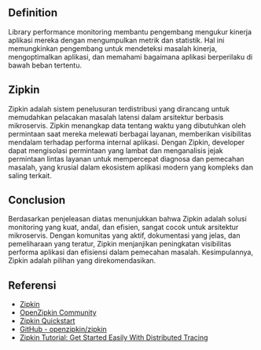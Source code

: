 ## Definition

Library performance monitoring membantu pengembang mengukur kinerja aplikasi mereka dengan mengumpulkan metrik dan statistik. Hal ini memungkinkan pengembang untuk mendeteksi masalah kinerja, mengoptimalkan aplikasi, dan memahami bagaimana aplikasi berperilaku di bawah beban tertentu.

## Zipkin

Zipkin adalah sistem penelusuran terdistribusi yang dirancang untuk memudahkan pelacakan masalah latensi dalam arsitektur berbasis mikroservis. Zipkin menangkap data tentang waktu yang dibutuhkan oleh permintaan saat mereka melewati berbagai layanan, memberikan visibilitas mendalam terhadap performa internal aplikasi. Dengan Zipkin, developer dapat mengisolasi permintaan yang lambat dan menganalisis jejak permintaan lintas layanan untuk mempercepat diagnosa dan pemecahan masalah, yang krusial dalam ekosistem aplikasi modern yang kompleks dan saling terkait.

## Conclusion

Berdasarkan penjeleasan diatas menunjukkan bahwa Zipkin adalah solusi monitoring yang kuat, andal, dan efisien, sangat cocok untuk arsitektur mikroservis. Dengan komunitas yang aktif, dokumentasi yang jelas, dan pemeliharaan yang teratur, Zipkin menjanjikan peningkatan visibilitas performa aplikasi dan efisiensi dalam pemecahan masalah. Kesimpulannya, Zipkin adalah pilihan yang direkomendasikan.

## Referensi

- [Zipkin](https://zipkin.io/)
- [OpenZipkin Community](https://zipkin.io/pages/community.html)
- [Zipkin Quickstart](https://zipkin.io/pages/quickstart)
- [GitHub - openzipkin/zipkin](https://github.com/openzipkin/zipkin)
- [Zipkin Tutorial: Get Started Easily With Distributed Tracing](https://www.sentinelone.com/blog/zipkin-tutorial-distributed-tracing/)